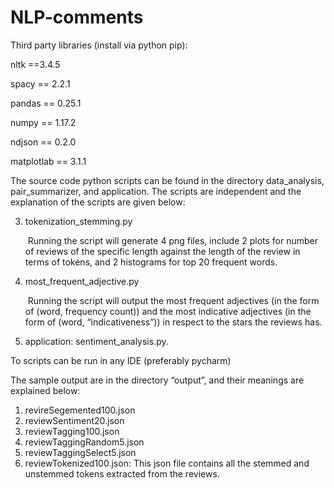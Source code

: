# NLP-comments
Third party libraries (install via python pip):

nltk ==3.4.5

spacy == 2.2.1

pandas == 0.25.1

numpy == 1.17.2

ndjson == 0.2.0

matplotlab == 3.1.1

The source code python scripts can be found in the directory data_analysis, pair_summarizer, and application. The scripts are independent and the explanation of the scripts are given below:

3. tokenization_stemming.py

   ​	Running the script will generate 4 png files, include 2 plots for number of reviews of the specific length against the length of the review in terms of tokens, and 2 histograms for top 20 frequent words.

5. most_frequent_adjective.py

   ​	Running the script will output the most frequent adjectives (in the form of (word, frequency count)) and the most indicative adjectives (in the form of (word, “indicativeness”)) in respect to the stars the reviews has.

6. application: sentiment_analysis.py. 

To scripts can be run in any IDE (preferably pycharm)

The sample output are in the directory “output”, and their meanings are explained below:

1. revireSegemented100.json
2. reviewSentiment20.json
3. reviewTagging100.json
4. reviewTaggingRandom5.json
5. reviewTaggingSelect5.json
6. reviewTokenized100.json: This json file contains all the stemmed and unstemmed tokens extracted from the reviews.
 